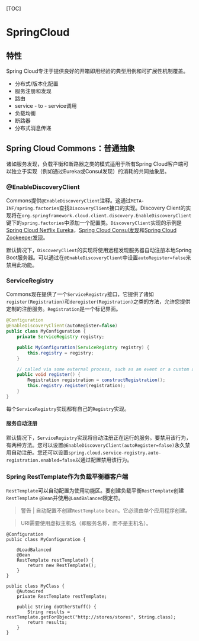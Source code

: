 [TOC]

# SpringCloud

## 特性

Spring Cloud专注于提供良好的开箱即用经验的典型用例和可扩展性机制覆盖。

- 分布式/版本化配置
- 服务注册和发现
- 路由
- service - to - service调用
- 负载均衡
- 断路器
- 分布式消息传递

## Spring Cloud Commons：普通抽象

诸如服务发现，负载平衡和断路器之类的模式适用于所有Spring Cloud客户端可以独立于实现（例如通过Eureka或Consul发现）的消耗的共同抽象层。

### @EnableDiscoveryClient

Commons提供`@EnableDiscoveryClient`注释。这通过`META-INF/spring.factories`查找`DiscoveryClient`接口的实现。Discovery Client的实现将在`org.springframework.cloud.client.discovery.EnableDiscoveryClient`键下的`spring.factories`中添加一个配置类。`DiscoveryClient`实现的示例是[Spring Cloud Netflix Eureka](http://cloud.spring.io/spring-cloud-netflix/)，[Spring Cloud Consul发现](http://cloud.spring.io/spring-cloud-consul/)和[Spring Cloud Zookeeper发现](http://cloud.spring.io/spring-cloud-zookeeper/)。

默认情况下，`DiscoveryClient`的实现将使用远程发现服务器自动注册本地Spring Boot服务器。可以通过在`@EnableDiscoveryClient`中设置`autoRegister=false`来禁用此功能。

### ServiceRegistry

Commons现在提供了一个`ServiceRegistry`接口，它提供了诸如`register(Registration)`和`deregister(Registration)`之类的方法，允许您提供定制的注册服务。`Registration`是一个标记界面。

```java
@Configuration
@EnableDiscoveryClient(autoRegister=false)
public class MyConfiguration {
    private ServiceRegistry registry;

    public MyConfiguration(ServiceRegistry registry) {
        this.registry = registry;
    }

    // called via some external process, such as an event or a custom actuator endpoint
    public void register() {
        Registration registration = constructRegistration();
        this.registry.register(registration);
    }
}
```

每个`ServiceRegistry`实现都有自己的`Registry`实现。

#### 服务自动注册

默认情况下，`ServiceRegistry`实现将自动注册正在运行的服务。要禁用该行为，有两种方法。您可以设置`@EnableDiscoveryClient(autoRegister=false)`永久禁用自动注册。您还可以设置`spring.cloud.service-registry.auto-registration.enabled=false`以通过配置禁用该行为。

### Spring RestTemplate作为负载平衡器客户端

`RestTemplate`可以自动配置为使用功能区。要创建负载平衡`RestTemplate`创建`RestTemplate` `@Bean`并使用`@LoadBalanced`限定符。

>  警告 | 自动配置不创建`RestTemplate` bean。它必须由单个应用程序创建。 

> URI需要使用虚拟主机名（即服务名称，而不是主机名）。

```
@Configuration
public class MyConfiguration {

    @LoadBalanced
    @Bean
    RestTemplate restTemplate() {
        return new RestTemplate();
    }
}

public class MyClass {
    @Autowired
    private RestTemplate restTemplate;

    public String doOtherStuff() {
        String results = restTemplate.getForObject("http://stores/stores", String.class);
        return results;
    }
}
```

